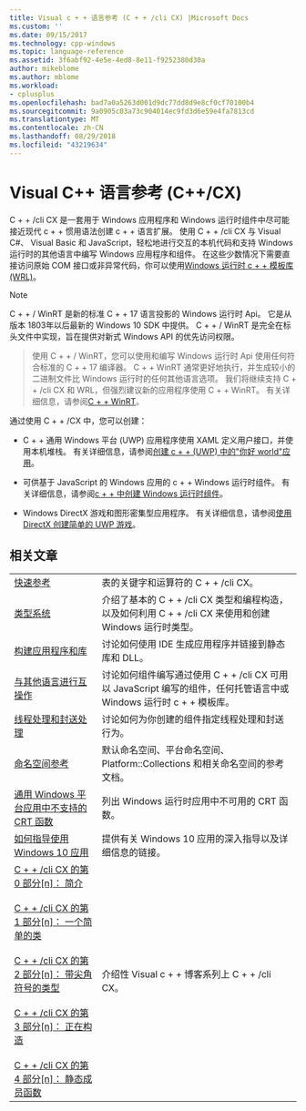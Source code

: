 ```yaml
---
title: Visual c + + 语言参考 (C + + /cli CX) |Microsoft Docs
ms.custom: ''
ms.date: 09/15/2017
ms.technology: cpp-windows
ms.topic: language-reference
ms.assetid: 3f6abf92-4e5e-4ed8-8e11-f9252380d30a
author: mikeblome
ms.author: mblome
ms.workload:
- cplusplus
ms.openlocfilehash: bad7a0a5263d001d9dc77dd8d9e8cf0cf70100b4
ms.sourcegitcommit: 9a0905c03a73c904014ec9fd3d6e59e4fa7813cd
ms.translationtype: MT
ms.contentlocale: zh-CN
ms.lasthandoff: 08/29/2018
ms.locfileid: "43219634"
---
```

# <a name="visual-c-language-reference-ccx"></a>Visual C++ 语言参考 (C++/CX)

C + + /cli CX 是一套用于 Windows 应用程序和 Windows 运行时组件中尽可能接近现代 c + + 惯用语法创建 c + + 语言扩展。 使用 C + + /cli CX 与 Visual C#、 Visual Basic 和 JavaScript，轻松地进行交互的本机代码和支持 Windows 运行时的其他语言中编写 Windows 应用程序和组件。 在这些少数情况下需要直接访问原始 COM 接口或非异常代码，你可以使用[Windows 运行时 c + + 模板库 (WRL)](../windows/windows-runtime-cpp-template-library-wrl.md)。

> [!NOTE]
> C + + / WinRT 是新的标准 C + + 17 语言投影的 Windows 运行时 Api。 它是从版本 1803年以后最新的 Windows 10 SDK 中提供。 C + + / WinRT 是完全在标头文件中实现，旨在提供对新式 Windows API 的优先访问权限。

> 使用 C + + / WinRT，您可以使用和编写 Windows 运行时 Api 使用任何符合标准的 C + + 17 编译器。 C + + WinRT 通常更好地执行，并生成较小的二进制文件比 Windows 运行时的任何其他语言选项。 我们将继续支持 C + + /cli CX 和 WRL，但强烈建议新的应用程序使用 C + + WinRT。 有关详细信息，请参阅[C + + WinRT](https://docs.microsoft.com/windows/uwp/cpp-and-winrt-apis/index)。


通过使用 C + + /CX 中，您可以创建：

- C + + 通用 Windows 平台 (UWP) 应用程序使用 XAML 定义用户接口，并使用本机堆栈。 有关详细信息，请参阅[创建 c + + (UWP) 中的"你好 world"应用](/windows/uwp/get-started/create-a-basic-windows-10-app-in-cpp)。

- 可供基于 JavaScript 的 Windows 应用的 c + + Windows 运行时组件。 有关详细信息，请参阅[c + + 中创建 Windows 运行时组件](/windows/uwp/winrt-components/creating-windows-runtime-components-in-cpp)。

- Windows DirectX 游戏和图形密集型应用程序。 有关详细信息，请参阅[使用 DirectX 创建简单的 UWP 游戏](/windows/uwp/gaming/tutorial--create-your-first-metro-style-directx-game)。

## <a name="related-articles"></a>相关文章

|||
|-|-|
|[快速参考](../cppcx/quick-reference-c-cx.md)|表的关键字和运算符的 C + + /cli CX。|
|[类型系统](../cppcx/type-system-c-cx.md)|介绍了基本的 C + + /cli CX 类型和编程构造，以及如何利用 C + + /cli CX 来使用和创建 Windows 运行时类型。|
|[构建应用程序和库](../cppcx/building-apps-and-libraries-c-cx.md)|讨论如何使用 IDE 生成应用程序并链接到静态库和 DLL。|
|[与其他语言进行互操作](../cppcx/interoperating-with-other-languages-c-cx.md)|讨论如何组件编写通过使用 C + + /cli CX 可用以 JavaScript 编写的组件，任何托管语言中或 Windows 运行时 c + + 模板库。|
|[线程处理和封送处理](../cppcx/threading-and-marshaling-c-cx.md)|讨论如何为你创建的组件指定线程处理和封送行为。|
|[命名空间参考](../cppcx/namespaces-reference-c-cx.md)|默认命名空间、平台命名空间、Platform::Collections 和相关命名空间的参考文档。|
|[通用 Windows 平台应用中不支持的 CRT 函数](../cppcx/crt-functions-not-supported-in-universal-windows-platform-apps.md)|列出 Windows 运行时应用中不可用的 CRT 函数。|
|[如何指导使用 Windows 10 应用](https://msdn.microsoft.com/library/windows/apps/xaml/mt244352.aspx)|提供有关 Windows 10 应用的深入指导以及详细信息的链接。|
|[C + + /cli CX 的第 0 部分\[n\]： 简介](https://blogs.msdn.microsoft.com/vcblog/2012/08/29/ccx-part-0-of-n-an-introduction/)<br /><br />[C + + /cli CX 的第 1 部分\[n\]： 一个简单的类](https://blogs.msdn.microsoft.com/vcblog/2012/09/05/ccx-part-1-of-n-a-simple-class/)<br /><br />[C + + /cli CX 的第 2 部分\[n\]： 带尖角符号的类型](https://blogs.msdn.microsoft.com/vcblog/2012/09/17/ccx-part-2-of-n-types-that-wear-hats/)<br /><br />[C + + /cli CX 的第 3 部分\[n\]： 正在构造](https://blogs.msdn.microsoft.com/vcblog/2012/10/05/ccx-part-3-of-n-under-construction/)<br /><br />[C + + /cli CX 的第 4 部分\[n\]： 静态成员函数](https://blogs.msdn.microsoft.com/vcblog/2012/10/19/ccx-part-4-of-n-static-member-functions/)|介绍性 Visual c + + 博客系列上 C + + /cli CX。|
